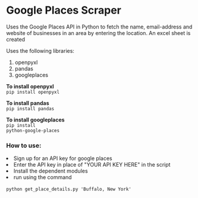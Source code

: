 # Google Places Scraper
Uses the Google Places API in Python to fetch the name, email-address and website of businesses in an area by entering the location. An excel sheet is created

Uses the following libraries:
1. openpyxl
2. pandas
3. googleplaces

<b>To install openpyxl</b><br>
<code>pip install openpyxl</code>

<b>To install pandas</b><br>
<code>pip install pandas</code>

<b>To install googleplaces</b><br>
<code>pip install python-google-places</code>

<h3>How to use:</h3
<ol>
  <li>Sign up for an API key for google places</li>
<li>Enter the API key in place of "YOUR API KEY HERE" in the script</li>
<li>Install the dependent modules</li>
<li>run using the command</li><br>
<code>python get_place_details.py 'Buffalo, New York'</code>
  </ol>

